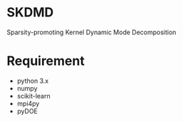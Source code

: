 # SKDMD
Sparsity-promoting Kernel Dynamic Mode Decomposition

# Requirement
- python 3.x
- numpy
- scikit-learn
- mpi4py
- pyDOE
